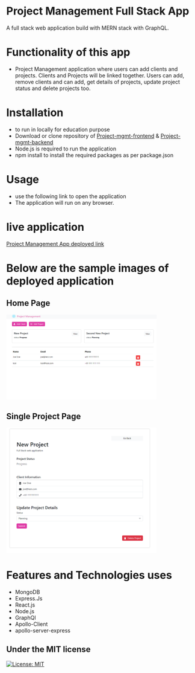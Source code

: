 # Project Management Full Stack App

A full stack web application build with MERN stack with GraphQL.

# Functionality of this app

- Project Management application where users can add clients and projects. Clients and Projects will be linked together. Users can add, remove clients and can add, get details of projects, update project status and delete projects too.

# Installation

- to run in locally for education purpose
- Download or clone repository of [Project-mgmt-frontend](https://github.com/kartavya99/project-mgmt-frontend) & [Project-mgmt-backend](https://github.com/kartavya99/project-mgmt-backend)
- Node.js is required to run the application
- npm install to install the required packages as per package.json

# Usage

- use the following link to open the application
- The application will run on any browser.

# live application

[Project Management App deployed link](https://pro-mgmt-graphql.vercel.app/)

# Below are the sample images of deployed application

## Home Page

<img src = "./assets/images/homePage.png" width ="400">

## Single Project Page

<img src = "./assets/images/projectPage.png" width ="400">

# Features and Technologies uses

- MongoDB
- Express.Js
- React.js
- Node.js
- GraphQl
- Apollo-Client
- apollo-server-express

## Under the MIT license

[![License: MIT](https://img.shields.io/badge/License-MIT-yellow.svg)](https://opensource.org/licenses/MIT)
